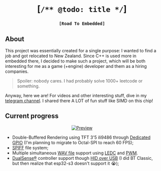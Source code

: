<div align="center">

# [`/** @todo: title */`]

### `[Road To Embedded]`

</div>

## About

This project was essentially created for a single purpose: I wanted to find
a job and got relocated to New Zealand. Since C++ is used more in embedded
there, I decided to make such a project, which will be both interesting for
me as a game (+engine) developer and them as a hiring companies.

> Spoiler: nobody cares. I had probably solve 1000+ leetcode or something.

Anyway, here we are! For videos and other interesting stuff, dive in my
[telegram channel](https://t.me/golxzn_channel). I shared there A LOT of
fun stuff like SIMD on this chip!

## Current progress

<div align="center">

[![Preview](https://img.youtube.com/vi/1tLMw9hM7Do/hqdefault.jpg)](https://youtu.be/1tLMw9hM7Do)

</div>

* Double-Buffered Rendering using TFT 3'5 ili9486 through [Dedicated GPIO][dedic-gpio] (I'm planning to migrate to Octal-SPI to reach 60 FPS);
* [SPIFF][spiff] file system;
* Multiple simultaneous [WAV file][wav-file] support using [LEDC][ledc] and [PWM][pwm].
* [DualSense®][dualsense] controller support though [HID over USB][hid-over-usb] (I did BT Classic, but then realize that esp32-s3 doesn't support it 😭);


<!-- LINKS -->

[dedic-gpio]: https://docs.espressif.com/projects/esp-idf/en/latest/esp32s3/api-reference/peripherals/dedic_gpio.html
[spiff]: https://docs.espressif.com/projects/esp-idf/en/v5.5.1/esp32s3/api-reference/storage/spiffs.html
[wav-file]: http://soundfile.sapp.org/doc/WaveFormat/
[ledc]: https://docs.espressif.com/projects/esp-idf/en/stable/esp32s3/api-reference/peripherals/ledc.html
[pwm]: https://en.wikipedia.org/wiki/Pulse-width_modulation
[dualsense]: https://www.playstation.com/en-us/accessories/dualsense-wireless-controller/
[hid-over-usb]: https://www.playstation.com/en-us/accessories/dualsense-wireless-controller/
